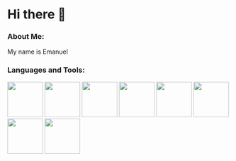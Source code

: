 # Hi there 👋

### About Me:
My name is Emanuel

### Languages and Tools:
<img src="https://upload.wikimedia.org/wikipedia/commons/thumb/c/c3/Python-logo-notext.svg/1869px-Python-logo-notext.svg.png" width="80" height="80"></td>
<img src="https://upload.wikimedia.org/wikipedia/en/thumb/3/30/Java_programming_language_logo.svg/182px-Java_programming_language_logo.svg.png" width="80" height="80"></img> 
<img src="https://cpl.thalesgroup.com/sites/default/files/inline-images/microsoft-sql_server.png" width="80" height="80"></img>
<img src="https://upload.wikimedia.org/wikipedia/commons/thumb/7/73/Arduino_IDE_logo.svg/2048px-Arduino_IDE_logo.svg.png" width="80" height="80"></img>
<img src="https://upload.wikimedia.org/wikipedia/commons/thumb/6/6a/JavaScript-logo.png/640px-JavaScript-logo.png" width="80" height="80"></img>
<img src="https://cdn.pixabay.com/photo/2017/08/05/11/16/logo-2582748_960_720.png" width="80" height="80"></img>
<img src="https://upload.wikimedia.org/wikipedia/commons/thumb/d/d5/CSS3_logo_and_wordmark.svg/1452px-CSS3_logo_and_wordmark.svg.png" width="80" height="80"></img>
<img src="https://upload.wikimedia.org/wikipedia/commons/thumb/9/93/Amazon_Web_Services_Logo.svg/2580px-Amazon_Web_Services_Logo.svg.png" width="80" height="80"></img>

